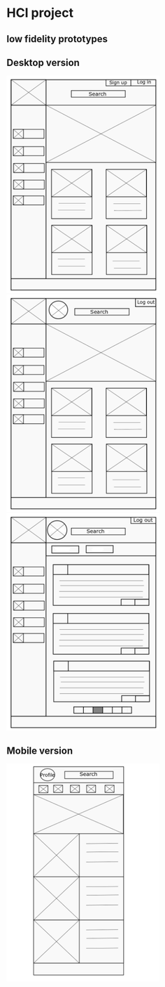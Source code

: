 # HCI project

## low fidelity prototypes

## Desktop version
<img src="./Low-fidelity/HomePage.png" width="350px"> <img src="./Low-fidelity/LoggedIn.png" width="350px"> <img src="./Low-fidelity/BlogPage.png" width="350px">




## Mobile version
<img src="./Low-fidelity/mobile.png" width="350px">

